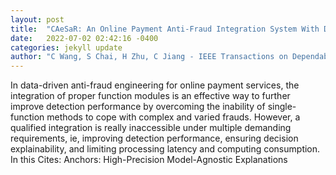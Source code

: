 ```yaml
---
layout: post
title:  "CAeSaR: An Online Payment Anti-Fraud Integration System With Decision Explainability"
date:   2022-07-02 02:42:16 -0400
categories: jekyll update
author: "C Wang, S Chai, H Zhu, C Jiang - IEEE Transactions on Dependable and Secure , 2022"
---
```

In data-driven anti-fraud engineering for online payment services, the integration of proper function modules is an effective way to further improve detection performance by overcoming the inability of single-function methods to cope with complex and varied frauds. However, a qualified integration is really inaccessible under multiple demanding requirements, ie, improving detection performance, ensuring decision explainability, and limiting processing latency and computing consumption. In this 
Cites: Anchors: High-Precision Model-Agnostic Explanations